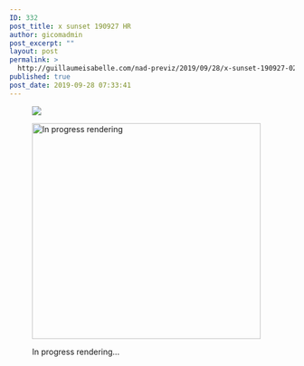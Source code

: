 ```yaml
---
ID: 332
post_title: x sunset 190927 HR
author: gicomadmin
post_excerpt: ""
layout: post
permalink: >
  http://guillaumeisabelle.com/nad-previz/2019/09/28/x-sunset-190927-02-hr-project/
published: true
post_date: 2019-09-28 07:33:41
---
```

<!-- wp:image --><figure class="wp-block-image">

![][1]</figure> <!-- /wp:image -->

<!-- wp:image {"id":334,"width":404,"height":381} --><figure class="wp-block-image is-resized">

<img src="http://guillaumeisabelle.com/nad-previz/wp-content/uploads/sites/19/2019/09/image-51.png" alt="In progress rendering" class="wp-image-334" width="404" height="381" /><figcaption>In progress rendering...</figcaption></figure> <!-- /wp:image -->

 [1]: blob:http://guillaumeisabelle.com/52126e46-9199-4e2d-afa1-7e0f8d530642